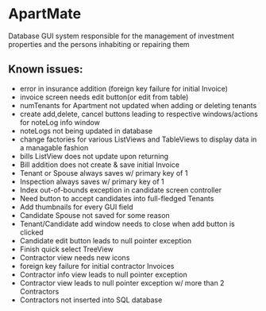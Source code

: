 # ApartMate
Database GUI system responsible for the management of investment properties and the persons inhabiting or repairing them

## Known issues:
- error in insurance addition (foreign key failure for initial Invoice)
- invoice screen needs edit button(or edit from table)
- numTenants for Apartment not updated when adding or deleting tenants
- create add,delete, cancel buttons leading to respective windows/actions for noteLog info window
- noteLogs not being updated in database
- change factories for various ListViews and TableViews to display data in a managable fashion
- bills ListView does not update upon returning
- Bill addition does not create & save initial Invoice
- Tenant or Spouse always saves w/ primary key of 1
- Inspection always saves w/ primary key of 1
- Index out-of-bounds exception in candidate screen controller
- Need button to accept candidates into full-fledged Tenants
- Add thumbnails for every GUI field
- Candidate Spouse not saved for some reason
- Tenant/Candidate add window needs to close when add button is clicked
- Candidate edit button leads to null pointer exception
- Finish quick select TreeView
- Contractor view needs new icons
- foreign key failure for initial contractor Invoices
- Contractor info view leads to null pointer exception
- Contractor view leads to null pointer exception w/ more than 2 Contractors
- Contractors not inserted into SQL database